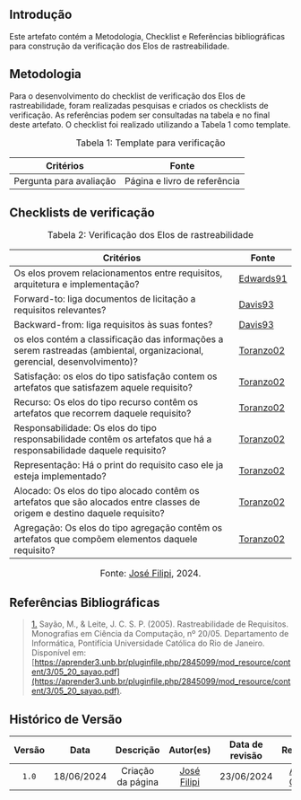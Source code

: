 ## Introdução

Este artefato contém a Metodologia, Checklist e Referências bibliográficas para construção da verificação dos Elos de rastreabilidade. 

## Metodologia

Para o desenvolvimento do checklist de verificação dos Elos de rastreabilidade, foram realizadas pesquisas e criados os checklists de verificação. As referências podem ser consultadas na tabela e no final deste artefato. O checklist foi realizado utilizando a Tabela 1 como template.

<font size="3"><p style="text-align: center">Tabela 1: Template para verificação</p></font>

<center>

Critérios | Fonte
--|--
Pergunta para avaliação| Página e livro de referência

</center>

## Checklists de verificação

<font size="3"><p style="text-align: center">Tabela 2: Verificação dos Elos de rastreabilidade </p></font>

<center>

Critérios   | Fonte
--------- | ------
Os elos provem relacionamentos entre requisitos, arquitetura e implementação? | [Edwards91](https://www-di.inf.puc-rio.br/~julio/rastre.pdf)
Forward-to: liga documentos de licitação a requisitos relevantes? | [Davis93](https://www-di.inf.puc-rio.br/~julio/rastre.pdf)
Backward-from: liga requisitos às suas fontes? | [Davis93](https://www-di.inf.puc-rio.br/~julio/rastre.pdf)
os elos contém a classificação das informações a serem rastreadas (ambiental, organizacional, gerencial, desenvolvimento)? | [Toranzo02](https://www-di.inf.puc-rio.br/~julio/rastre.pdf)
Satisfação: os elos do tipo satisfação contem os artefatos que satisfazem aquele requisito?  | [Toranzo02](https://www-di.inf.puc-rio.br/~julio/rastre.pdf)
Recurso: Os elos do tipo recurso contêm os artefatos que recorrem daquele requisito? | [Toranzo02](https://www-di.inf.puc-rio.br/~julio/rastre.pdf)
Responsabilidade: Os elos do tipo responsabilidade contêm os artefatos que há a responsabilidade daquele requisito? | [Toranzo02](https://www-di.inf.puc-rio.br/~julio/rastre.pdf)
Representação: Há o print do requisito caso ele ja esteja implementado?| [Toranzo02](https://www-di.inf.puc-rio.br/~julio/rastre.pdf)
Alocado: Os elos do tipo alocado contêm os artefatos que são alocados entre classes de origem e destino daquele requisito? | [Toranzo02](https://www-di.inf.puc-rio.br/~julio/rastre.pdf)
Agregação: Os elos do tipo agregação contêm os artefatos que compõem elementos daquele requisito? | [Toranzo02](https://www-di.inf.puc-rio.br/~julio/rastre.pdf)

<font size="3"><p style="text-align: center">Fonte: [José Filipi](https://github.com/JoseFilipi), 2024.</p></font>

</center>

## Referências Bibliográficas

> <a id="RP3" href="#TEC3">1.</a> Sayão, M., & Leite, J. C. S. P. (2005). Rastreabilidade de Requisitos. Monografias em Ciência da Computação, nº 20/05. Departamento de Informática, Pontifícia Universidade Católica do Rio de Janeiro. Disponível em: [https://aprender3.unb.br/pluginfile.php/2845099/mod_resource/content/3/05_20_sayao.pdf](https://aprender3.unb.br/pluginfile.php/2845099/mod_resource/content/3/05_20_sayao.pdf).

## Histórico de Versão
| Versão | Data | Descrição | Autor(es) | Data de revisão | Revisor(es) |
| :-: | :-: | :-: | :-: | :-: | :-: |
| `1.0` | 18/06/2024  | Criação da página |[José Filipi](https://github.com/JoseFilipi) | 23/06/2024  |[Amanda Campos](https://github.com/acamposs)| 